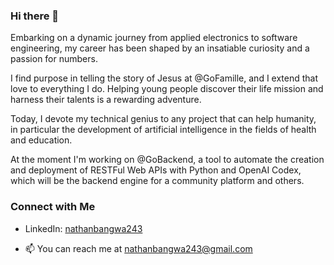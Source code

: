 ### Hi there 👋

<!--
**nathanbangwa243/nathanbangwa243** is a ✨ _special_ ✨ repository because its `README.md` (this file) appears on your GitHub profile.

Here are some ideas to get you started:

- 🔭 I’m currently working on ...
- 🌱 I’m currently learning ...
- 👯 I’m looking to collaborate on ...
- 🤔 I’m looking for help with ...
- 💬 Ask me about ...
- 📫 How to reach me: ...
- 😄 Pronouns: ...
- ⚡ Fun fact: ...
-->

Embarking on a dynamic journey from applied electronics to software engineering, my career has been shaped by an insatiable curiosity and a passion for numbers.

I find purpose in telling the story of Jesus at @GoFamille, and I extend that love to everything I do. Helping young people discover their life mission and harness their talents is a rewarding adventure.

Today, I devote my technical genius to any project that can help humanity, in particular the development of artificial intelligence in the fields of health and education.

At the moment I'm working on @GoBackend, a tool to automate the creation and deployment of RESTFul Web APIs with Python and OpenAI Codex, which will be the backend engine for a community platform and others.

### Connect with Me

- LinkedIn: [nathanbangwa243](https://www.linkedin.com/in/nathanbangwa243/)

- 📫 You can reach me at nathanbangwa243@gmail.com